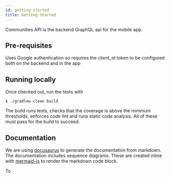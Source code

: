 ```yaml
---
id: getting-started
title: Getting Started
---
```


Communities API is the backend GraphQL api for the mobile app.

## Pre-requisites

Uses Google authentication so requires the client_id token to be configured both on the
backend and in the app

## Running locally

Once checked out, run the tests with

```$bash
$ ./gradlew clean build
```

The build runs tests, checks that the coverage is above the minimum thresholds, enforces code lint and runs static
code analysis. All of these must pass for the build to succeed.

## Documentation

We are using [docusaurus](https://docusaurus.io/en/) to generate the documentation from markdown. The documentation
includes sequence diagrams. These are created inline with [mermaid-js](https://mermaid-js.github.io/mermaid/#/) to
render the markdown code block.

To
